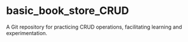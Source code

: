 # basic_book_store_CRUD
A Git repository for practicing CRUD operations, facilitating learning and experimentation.
